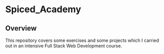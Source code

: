 # Spiced_Academy

## Overview
This repository covers some exercises and  some projects which I carried out in an intensive Full Stack Web Development course.
